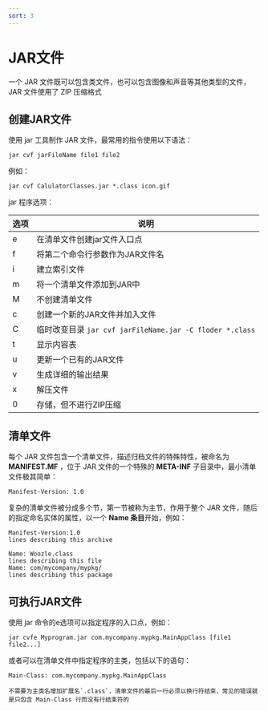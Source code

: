 ```yaml
---
sort: 3
---
```


# JAR文件

一个 JAR 文件既可以包含类文件，也可以包含图像和声音等其他类型的文件，JAR 文件使用了 ZIP 压缩格式



## 创建JAR文件

使用 jar 工具制作 JAR 文件，最常用的指令使用以下语法：

```shell
jar cvf jarFileName file1 file2
```

例如：

```shell
jar cvf CalulatorClasses.jar *.class icon.gif
```

jar 程序选项：

| 选项 | 说明                                                     |
| ---- | -------------------------------------------------------- |
| e    | 在清单文件创建jar文件入口点                              |
| f    | 将第二个命令行参数作为JAR文件名                          |
| i    | 建立索引文件                                             |
| m    | 将一个清单文件添加到JAR中                                |
| M    | 不创建清单文件                                           |
| c    | 创建一个新的JAR文件并加入文件                            |
| C    | 临时改变目录 `jar cvf jarFileName.jar -C floder *.class` |
| t    | 显示内容表                                               |
| u    | 更新一个已有的JAR文件                                    |
| v    | 生成详细的输出结果                                       |
| x    | 解压文件                                                 |
| 0    | 存储，但不进行ZIP压缩                                    |



## 清单文件

每个 JAR 文件包含一个清单文件，描述归档文件的特殊特性，被命名为 **MANIFEST.MF** ，位于 JAR 文件的一个特殊的 **META-INF** 子目录中，最小清单文件极其简单：

```
Manifest-Version: 1.0
```

复杂的清单文件被分成多个节，第一节被称为主节，作用于整个 JAR 文件，随后的指定命名实体的属性，以一个 **Name 条目**开始，例如：

```
Manifest-Version:1.0
lines describing this archive

Name: Woozle.class
lines describing this file
Name: com/mycompany/mypkg/
lines describing this package
```



## 可执行JAR文件

使用 jar 命令的e选项可以指定程序的入口点，例如：

```
jar cvfe Myprogram.jar com.mycompany.mypkg.MainAppClass [file1 file2...]
```

或者可以在清单文件中指定程序的主类，包括以下的语句：

```
Main-Class: com.mycompany.mypkg.MainAppClass
```

```tip
不需要为主类名增加扩展名`.class`，清单文件的最后一行必须以换行符结束，常见的错误就是只包含 Main-Class 行而没有行结束符的
```

